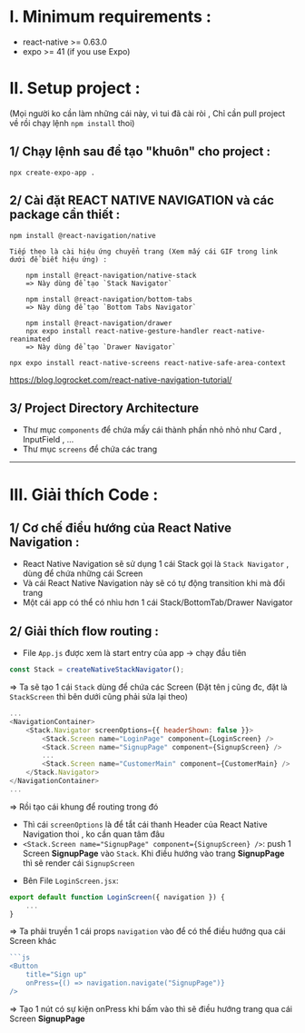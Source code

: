 # I. Minimum requirements :
- react-native >= 0.63.0
- expo >= 41 (if you use Expo)

# II. Setup project :
(Mọi người ko cần làm những cái này, vì tui đã cài ròi , Chỉ cần pull project về rồi chạy lệnh `npm install` thoi)
## 1/ Chạy lệnh sau để tạo "khuôn" cho project :

    npx create-expo-app .

## 2/ Cài đặt REACT NATIVE NAVIGATION và các package cần thiết :

    npm install @react-navigation/native

    Tiếp theo là cài hiệu ứng chuyển trang (Xem mấy cái GIF trong link dưới để biết hiệu ứng) :

        npm install @react-navigation/native-stack
        => Này dùng để tạo `Stack Navigator`

        npm install @react-navigation/bottom-tabs
        => Này dùng để tạo `Bottom Tabs Navigator`

        npm install @react-navigation/drawer
        npx expo install react-native-gesture-handler react-native-reanimated
        => Này dùng để tạo `Drawer Navigator`

    npx expo install react-native-screens react-native-safe-area-context

https://blog.logrocket.com/react-native-navigation-tutorial/

## 3/ Project Directory Architecture
- Thư mục `components` để chứa mấy cái thành phần nhỏ nhỏ như Card , InputField , ...
- Thư mục `screens` để chứa các trang

---

# III. Giải thích Code :
## 1/ Cơ chế điều hướng của React Native Navigation :
- React Native Navigation sẽ sử dụng 1 cái Stack gọi là `Stack Navigator` , dùng để chứa những cái Screen
- Và cái React Native Navigation này sẽ có tự động transition khi mà đổi trang
- Một cái app có thể có nhìu hơn 1 cái Stack/BottomTab/Drawer Navigator


## 2/ Giải thích flow routing :
- File `App.js` được xem là start entry của app -> chạy đầu tiên
```js
const Stack = createNativeStackNavigator();
```
=> Ta sẽ tạo 1 cái `Stack` dùng để chứa các Screen (Đặt tên j cũng đc, đặt là `StackScreen` thì bên dưới cũng phải sửa lại theo)
```js
...
<NavigationContainer>
	<Stack.Navigator screenOptions={{ headerShown: false }}>
		<Stack.Screen name="LoginPage" component={LoginScreen} />
		<Stack.Screen name="SignupPage" component={SignupScreen} />
		...
		<Stack.Screen name="CustomerMain" component={CustomerMain} />
	</Stack.Navigator>
</NavigationContainer>
...
```
=> Rồi tạo cái khung <NavigationContainer> để routing trong đó
+ Thì cái `screenOptions` là để tắt cái thanh Header của React Native Navigation thoi , ko cần quan tâm đâu
+  `<Stack.Screen name="SignupPage" component={SignupScreen} />`: push 1 Screen **SignupPage** vào `Stack`. Khi điều hướng vào trang **SignupPage** thì sẽ render cái `SignupScreen`
- Bên File `LoginScreen.jsx`:

```js
export default function LoginScreen({ navigation }) {
    ...
}
```

=> Ta phải truyền 1 cái props `navigation` vào để có thể điều hướng qua cái Screen khác
```js
```js
<Button
    title="Sign up"
    onPress={() => navigation.navigate("SignupPage")}
/>
```
=> Tạo 1 nút có sự kiện onPress khi bấm vào thì sẽ điều hướng trang qua cái Screen **SignupPage**
